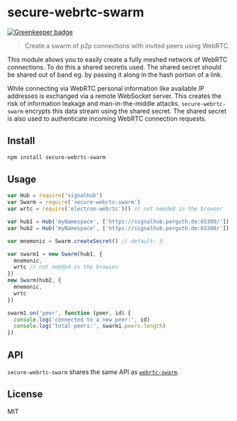 # secure-webrtc-swarm

[![Greenkeeper badge](https://badges.greenkeeper.io/perguth/secure-webrtc-swarm.svg)](https://greenkeeper.io/)

> Create a swarm of p2p connections with invited peers using WebRTC.

This module allows you to easily create a fully meshed network of WebRTC connections. To do this a shared secretis used. The shared secret should be shared out of band eg. by passing it along in the hash portion of a link.

While connecting via WebRTC personal information like available IP addresses is exchanged via a remote WebSocket server. This creates the risk of information leakage and man-in-the-middle attacks. `secure-webrtc-swarm` encrypts this data stream using the shared secret. The shared secret is also used to authenticate incoming WebRTC connection requests.

## Install

```sh
npm install secure-webrtc-swarm
```

## Usage

```js
var Hub = require('signalhub')
var Swarm = require('secure-webrtc-swarm')
var wrtc = require('electron-webrtc')() // not needed in the browser

var hub1 = Hub('myNamespace', ['https://signalhub.perguth.de:65300/'])
var hub2 = Hub('myNamespace', ['https://signalhub.perguth.de:65300/'])

var mnemonic = Swarm.createSecret() // default: 3

var swarm1 = new Swarm(hub1, {
  mnemonic,
  wrtc // not needed in the browser
})
new Swarm(hub2, {
  mnemonic,
  wrtc
})

swarm1.on('peer', function (peer, id) {
  console.log('connected to a new peer:', id)
  console.log('total peers:', swarm1.peers.length)
})
```

## API

`secure-webrtc-swarm` shares the same API as [`webrtc-swarm`](https://github.com/mafintosh/webrtc-swarm#api).

## License

MIT
